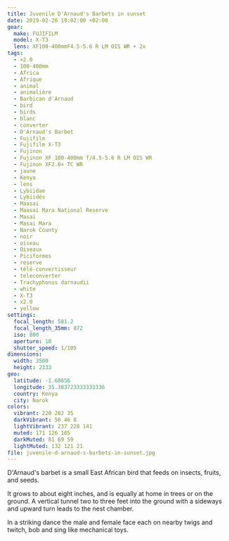 ```yaml
---
title: Juvenile D'Arnaud's Barbets in sunset
date: 2019-02-26 19:02:00 +02:00
gear:
  make: FUJIFILM
  model: X-T3
  lens: XF100-400mmF4.5-5.6 R LM OIS WR + 2x
tags:
  - ×2.0
  - 100-400mm
  - Africa
  - Afrique
  - animal
  - animalière
  - Barbican d'Arnaud
  - bird
  - birds
  - blanc
  - converter
  - D'Arnaud's Barbet
  - Fujifilm
  - Fujifilm X-T3
  - Fujinon
  - Fujinon XF 100-400mm f/4.5-5.6 R LM OIS WR
  - Fujinon XF2.0× TC WR
  - jaune
  - Kenya
  - lens
  - Lybiidae
  - Lybiidés
  - Maasai
  - Maasai Mara National Reserve
  - Masai
  - Masai Mara
  - Narok County
  - noir
  - oiseau
  - Oiseaux
  - Piciformes
  - reserve
  - télé-convertisseur
  - teleconverter
  - Trachyphonus darnaudii
  - white
  - X-T3
  - x2.0
  - yellow
settings:
  focal_length: 581.2
  focal_length_35mm: 872
  iso: 800
  aperture: 10
  shutter_speed: 1/105
dimensions:
  width: 3500
  height: 2333
geo:
  latitude: -1.60856
  longitude: 35.383723333333336
  country: Kenya
  city: Narok
colors:
  vibrant: 220 202 35
  darkVibrant: 50 46 8
  lightVibrant: 237 228 141
  muted: 171 126 105
  darkMuted: 81 69 59
  lightMuted: 132 121 21
file: juvenile-d-arnaud-s-barbets-in-sunset.jpg
---
```


D'Arnaud's barbet is a small East African bird that feeds on insects, fruits, and seeds.

It grows to about eight inches, and is equally at home in trees or on the ground. A vertical tunnel two to three feet into the ground with a sideways and upward turn leads to the nest chamber.

In a striking dance the male and female face each on nearby twigs and twitch, bob and sing like mechanical toys.
